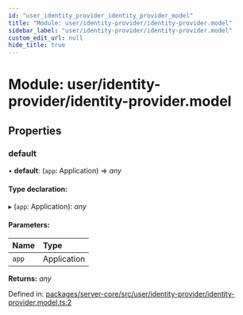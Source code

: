 ```yaml
---
id: "user_identity_provider_identity_provider_model"
title: "Module: user/identity-provider/identity-provider.model"
sidebar_label: "user/identity-provider/identity-provider.model"
custom_edit_url: null
hide_title: true
---
```


# Module: user/identity-provider/identity-provider.model

## Properties

### default

• **default**: (`app`: Application) => *any*

#### Type declaration:

▸ (`app`: Application): *any*

#### Parameters:

Name | Type |
:------ | :------ |
`app` | Application |

**Returns:** *any*

Defined in: [packages/server-core/src/user/identity-provider/identity-provider.model.ts:2](https://github.com/xr3ngine/xr3ngine/blob/65dfcf39a/packages/server-core/src/user/identity-provider/identity-provider.model.ts#L2)

